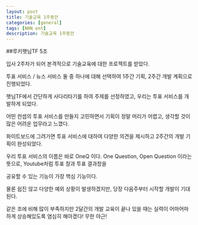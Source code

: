 ```yaml
---
layout: post
title: 기술교육 1주동안
categories: [general]
tags: [NHN ent]
description: 기술교육 1주동안
---
```


##루키햇님TF 5조

입사 2주차가 되어 본격적으로 기술교육에 대한 프로젝트를 받았다.

투표 서비스 / 뉴스 서비스 둘 중 하나에 대해 선택하여 1주간 기획, 2주간 개발 계획으로 진행되었다.

햇님TF에서 간단하게 사다리타기를 하여 주제를 선정하였고, 우리는 투표 서비스를 개발하게 되었다.

어떤 컨셉의 투표 서비스를 만들지 고민하면서 기획이 정말 머리가 어렵고, 생각할 것이 많은 어려운 업무라고 느꼈다.

화이트보드에 그려가면 투표 서비스에 대하여 다양한 의견을 제시하고 2주간의 개발 기획이 완성되었다. 

우리 투표 서비스의 이름은 바로 OneQ 이다. One Question, Open Question 이라는 뜻으로, Youtube처럼 투표 창과 투표 결과창을

공유할 수 있는 기능이 가장 핵심 기능이다.

물론 쉽진 않고 다양한 예외 상황이 발생하겠지만, 당장 다음주부터 시작할 개발이 기대된다.

같은 조에 비해 많이 부족하지만 2달간의 개발 교육이 끝나 있을 때는 실력이 어마어마하게 상승해있도록 염심히 해야겠다! 무한 야근!